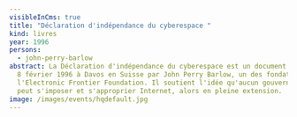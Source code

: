 ```yaml
---
visibleInCms: true
title: "Déclaration d'indépendance du cyberespace "
kind: livres
year: 1996
persons:
  - john-perry-barlow
abstract: La Déclaration d'indépendance du cyberespace est un document rédigé le
  8 février 1996 à Davos en Suisse par John Perry Barlow, un des fondateurs de
  l'Electronic Frontier Foundation. Il soutient l'idée qu'aucun gouvernement ne
  peut s'imposer et s'approprier Internet, alors en pleine extension.
image: /images/events/hqdefault.jpg
---
```

